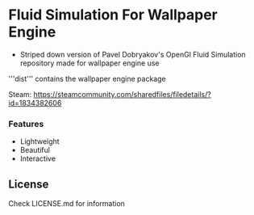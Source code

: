 # Fluid Simulation For Wallpaper Engine

- Striped down version of Pavel Dobryakov's OpenGl Fluid Simulation repository made for wallpaper engine use

'''dist''' contains the wallpaper engine package

Steam: https://steamcommunity.com/sharedfiles/filedetails/?id=1834382606

### Features
- Lightweight
- Beautiful
- Interactive

## License

Check LICENSE.md for information
